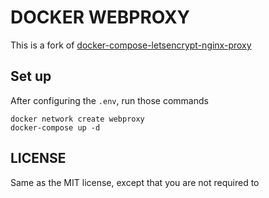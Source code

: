 # DOCKER WEBPROXY

This is a fork of [docker-compose-letsencrypt-nginx-proxy](https://github.com/evertramos/.docker-compose-letsencrypt-nginx-proxy-companion)

## Set up

After configuring the `.env`, run those commands

```shell
docker network create webproxy
docker-compose up -d
```

## LICENSE

Same as the MIT license, except that you are not required to 
